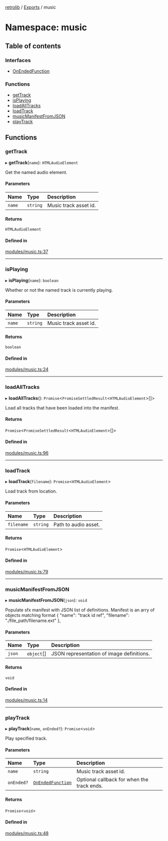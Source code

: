 [retrolib](../README.md) / [Exports](../modules.md) / music

# Namespace: music

## Table of contents

### Interfaces

- [OnEndedFunction](../interfaces/music.OnEndedFunction.md)

### Functions

- [getTrack](music.md#gettrack)
- [isPlaying](music.md#isplaying)
- [loadAllTracks](music.md#loadalltracks)
- [loadTrack](music.md#loadtrack)
- [musicManifestFromJSON](music.md#musicmanifestfromjson)
- [playTrack](music.md#playtrack)

## Functions

### getTrack

▸ **getTrack**(`name`): `HTMLAudioElement`

Get the named audio element.

#### Parameters

| Name | Type | Description |
| :------ | :------ | :------ |
| `name` | `string` | Music track asset id. |

#### Returns

`HTMLAudioElement`

#### Defined in

[modules/music.ts:37](https://github.com/philbgarner/retrolib/blob/9942244/src/modules/music.ts#L37)

___

### isPlaying

▸ **isPlaying**(`name`): `boolean`

Whether or not the named track is currently playing.

#### Parameters

| Name | Type | Description |
| :------ | :------ | :------ |
| `name` | `string` | Music track asset id. |

#### Returns

`boolean`

#### Defined in

[modules/music.ts:24](https://github.com/philbgarner/retrolib/blob/9942244/src/modules/music.ts#L24)

___

### loadAllTracks

▸ **loadAllTracks**(): `Promise`\<`PromiseSettledResult`\<`HTMLAudioElement`\>[]\>

Load all tracks that have been loaded into the manifest.

#### Returns

`Promise`\<`PromiseSettledResult`\<`HTMLAudioElement`\>[]\>

#### Defined in

[modules/music.ts:96](https://github.com/philbgarner/retrolib/blob/9942244/src/modules/music.ts#L96)

___

### loadTrack

▸ **loadTrack**(`filename`): `Promise`\<`HTMLAudioElement`\>

Load track from location.

#### Parameters

| Name | Type | Description |
| :------ | :------ | :------ |
| `filename` | `string` | Path to audio asset. |

#### Returns

`Promise`\<`HTMLAudioElement`\>

#### Defined in

[modules/music.ts:79](https://github.com/philbgarner/retrolib/blob/9942244/src/modules/music.ts#L79)

___

### musicManifestFromJSON

▸ **musicManifestFromJSON**(`json`): `void`

Populate sfx manifest with JSON list of definitions.  Manifest is an arry of
objects matching format { "name": "track id ref", "filename": "./file_path/filename.ext" },

#### Parameters

| Name | Type | Description |
| :------ | :------ | :------ |
| `json` | `object`[] | JSON representation of image definitions. |

#### Returns

`void`

#### Defined in

[modules/music.ts:14](https://github.com/philbgarner/retrolib/blob/9942244/src/modules/music.ts#L14)

___

### playTrack

▸ **playTrack**(`name`, `onEnded?`): `Promise`\<`void`\>

Play specified track.

#### Parameters

| Name | Type | Description |
| :------ | :------ | :------ |
| `name` | `string` | Music track asset id. |
| `onEnded?` | [`OnEndedFunction`](../interfaces/music.OnEndedFunction.md) | Optional callback for when the track ends. |

#### Returns

`Promise`\<`void`\>

#### Defined in

[modules/music.ts:48](https://github.com/philbgarner/retrolib/blob/9942244/src/modules/music.ts#L48)
